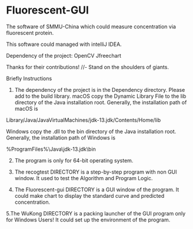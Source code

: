 # Fluorescent-GUI
The software of SMMU-China which could measure concentration via fluorescent protein.

This software could managed with intelliJ IDEA.


Dependency of the project:
OpenCV
Jfreechart

Thanks for their contributions!
//- Stand on the shoulders of giants.

Briefly Instructions
1. The dependency of the project is in the Dependency directory. Please add to the build library. macOS copy the Dynamic Library File to the lib directory of the Java installation root. Generally, the installation path of macOS is 

Library/Java/JavaVirtualMachines/jdk-13.jdk/Contents/Home/lib

Windows copy the .dll to the bin directory of the Java installation root. Generally, the installation path of Windows is

%ProgramFiles%\Java\jdk-13.jdk\bin

2. The program is only for 64-bit operating system.

3. The recogtest DIRECTORY is a step-by-step program with non GUI window. It used to test the Algorithm and Program Logic.

4. The Fluorescent-gui DIRECTORY is a GUI window of the program. It could make chart to display the standard curve and predicted concentration.

5.The WuKong DIRECTORY is a packing launcher of the GUI program only for Windows Users! It could set up the environment of the program.

